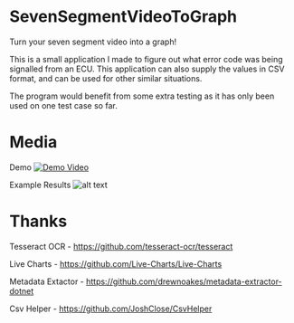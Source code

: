 # SevenSegmentVideoToGraph
Turn your seven segment video into a graph!


This is a small application I made to figure out what error code was being signalled from an ECU. This application can also supply the values in CSV format, and can be used for other similar situations.

The program would benefit from some extra testing as it has only been used on one test case so far.

# Media

Demo
[![Demo Video](https://lh4.googleusercontent.com/-0SX4xQlDTpvmFxJiE8ge5U70I5X7PtuxkswxPFvxEjVebLEK0xt3meEVZPRbK7xSF_6HF-CkWG2cA=w1920-h937-rw)](https://www.youtube.com/watch?v=Na-HmEQlUKw)

Example Results
![alt text](https://lh3.googleusercontent.com/ozHXVi0zDUhyudhkPlsjFyYhO8BOv1ACic-OENXU_8yBvfH6xeh9L2orlbkJAWE5OC3Wpg5XdCnPnw=w1920-h937-rw)

# Thanks

Tesseract OCR - https://github.com/tesseract-ocr/tesseract

Live Charts - https://github.com/Live-Charts/Live-Charts

Metadata Extactor - https://github.com/drewnoakes/metadata-extractor-dotnet

Csv Helper - https://github.com/JoshClose/CsvHelper












